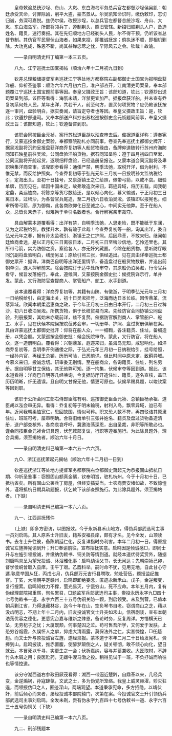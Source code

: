 <!-- { "loadSidebar": true } -->
　　皇帝敕谕总统沙埕、舟山、大岚、东白海岛军务总兵官左都督沙埕侯吴凯：朝廷承受天命，讨罪除凶，削平大盗，豪杰景从。尔吴凯知命识时，缴伪敕印，志切归诚，务深可嘉悦。兹仍尔侯，改授沙埕，以总兵官左都督总统沙埕、舟山、大岚、东白海岛军。所部将领兵丁，遵制剃头，照旧管辖。新招归顺剃头人户，备造姓名、籍贯，速行奏报。其在先归顺地方已经剃头人民，尔不得干预，仍听该省总督节制。其伪官军民窜伏山海者，如果来投，即推诚抚定；倘执迷不顺，即相机剿除。大功克成，殊恩不靳，尚其益殚忠荩之忱，早际风云之会。钦哉！故谕。

　　——录自明清史料丁编第一本三五页。

　　八九、江宁巡抚土国宝揭帖（顺治六年十二月初九日到）

　　钦差总理粮储提督军务巡抚江宁等处地方都察院右副都御史土国宝为报明盘获洋船、仰祈圣鉴事：顺治六年六月初六日，准户部咨开，江南清吏司案呈，奉本部题覆江宁巡抚土国宝题前事等因。奉皇父摄政王旨：该部知道，钦此；钦遵抄出送司案呈到部。该臣等看得：海氛未靖，洋禁更宜加严。据报盘获洋船，并未查有乔复初系何处人民，某年出洋，共若干人，前至何方，置买何项货物？应仍敕该抚按逐一审问，盘验明白，据实奏闻，请旨定夺者也等因。奉皇父摄政王旨：是，钦此；钦遵抄部送司。又奉本部送户科抄出苏松巡按御史金元祯题同前事，奉皇父摄政王旨：该部知道，钦此；钦遵备咨到职。

　　该职会同按臣金元祯，案行苏松道臣胡以泓查审去后。催据道臣详称：遵奉宪行，又蒙巡按金御史案验，奉都察院勘札亦同前事。卷查先奉巡抚土都御史牌开：据吴淞副将沉豹呈报盘获洋商乔复初等人船货物缘由，备牌仰道随转行苏州府海防同知石映星前往吴淞，公同盘验洋船货物。据石同知呈称：遵于四月初四日至淞，公同沉副将开舱起货，逐项细秤盘验，已经造册呈报讫。又蒙本道会同沉副将及卑职唤集洋商查审。该卑职参看得：通倭严禁，明季法弛，取税开洋，借为射利，不惟无禁，而反给护照矣。今查乔复初等于弘光元年三月初一日投明孙太监纳税给引，定海出关。至初十日挂号，又禀浙镇王之仁给照，佩带弓箭，以戒不虞。细验单牌，历历见在。祗因中国未定，故弗敢造次来归，羁迹异域，将历五载。闻我朝定鼎，柔远恤商，将陈京等货尽数给还，是以倾心向化，慕义输诚，于正月初三日离日本，过稗沙，为各营官兵尾追，至二月初六日收泊吴淞。该镇即以报宪也。细审所带弓箭，原为御侮，此各商欣仰化日至诚之心，中间实无他弊。至于在船人众，总皆负耒赤子，似难拘于单引名数者也。合行解宪亲审裁夺。

　　具由解蒙本道覆看得：出洋有禁，自明季法弛，人思走险，既不能砥于东澜，又为之起税给引，教猱升木，孰有踰于此哉！今查乔复初等一船，询其出洋，委自弘光元年之春，据有孙太监税引、浙镇王之仁护照。后因鼎革，不敢来归。继闻朝廷恤商柔远，是以正月初三日离彼日本，二月初三日至稗沙信地，乞怜还里也。其所带弓箭，实为防御之资。察验各人，亦无奸宄藏匿。今除在船货物，悉听防厅眼同沉副将盘验明白，缮册另呈；原给引照三张，俱经追出。见在具由详奉巡抚土都御史票开：据详，洋商巴自明等出洋还里情节，备造盘过在船货物数册，并追出前朝单引，连人押解前来。除会按院订于适中处所审夺，其原船仍泊吴淞，行令官兵看守，候旨发落施行。奉此，遵候间，又蒙按院金御史批：候抚院详示行，单并发。蒙此，又行海防官查提商人、掌管船户、舵工、水手到道。

　　该本道覆看得：洋商乔复初等，其籍有山陕、有徽浙，于明季弘光元年三月初一日纳税给引，由定海出关，初十日吴淞挂号，泛海而达日本长岐。因传鼎革，流落异域。欣闻本朝柔远惠商之政，于今年正月初三日由日本开行，二月初三日过稗沙，初六日收泊吴淞。所携货物，俱于长岐贸易而来。先经防官会同协镇公同盘验，列册报案，其始末亦载前详，兹不复赘。催据防官解到商人、掌管船户、舵工、水手，见在伏候本院候按院莅苏会审，一切册单、护照、盘过货册俱解在案。具由详蒙巡抚土都御史批开：仰将在船人众，一一细鞫，各注籍贯、住址，备细造册，以凭会题。又蒙巡按金御史批：候会抚院审夺。蒙此，又行防官，将在船人众，逐一造册明白。覆看得：兴朝鼎革，遐迩来归，虽海岛无知，咸思响化。如洋商乔复初等，当明季开例通倭之际，于弘光元年三月初一日纳税给引，挂号给照，一经孙内官、再经王总镇，历历可验，已悉前详。但比时闻中原未定，致羁异域。今慕义来归，投诚念切。研审委无别情。至在船商众，各询籍贯、住址，列名另册。据自明等甘立保结，其无他弊可知。逐一拘集，伏候审夺等因到道。据此，该本道看得：洋商巴自明等几经唤询，今复据防厅开造住址、籍贯，逐名查核，盖已历历明晰，纤无遗误。且自明又甘保无他，情更可原也。伏候早赐具题，以竣钦案等因到职。

　　该职于公所会同工部右侍郎臣陈有明、巡按御史臣金元祯、总镇臣杨承祖、道臣胡以泓会审无异。看得：乔复初等于明末输税，射利入岛，飘零异域，迨已有年。近闻我朝柔恤宽仁，思回故国，情似可矜。职又恐人数不符，再四驳诘其原隶住址，班班可考，屡审明确。合将旧给单引三张并姓名、籍贯及盘过货物备造清册，送户部查核外，各商哀哀呼吁，冀邀浩荡深恩，出自圣裁，非职等所敢必也。谨会同按臣金元祯合词具题，伏乞敕部复议，行职等遵奉施行。为此除具题外，理合具揭，须至揭帖者。顺治六年十月日。

　　——录自明清史料己编第一本六五～六六页。

　　九○、浙江巡抚萧起元揭帖（顺治六年十二月初一日到）

　　钦差巡抚浙江等处地方提督军务都察院右佥都御史萧起元为恭报固山抵杭日期、仰祈圣鉴事：窃照固山额真金砺，钦奉明旨，驻札杭州。今于十月初十日，已抵杭省矣。所有固山公署兵丁房屋，俱经安插妥当。士农商贾安堵如故，不致惊惶外，谨将抵杭日期具疏题报，伏乞敕下该部查照施行。为此除具题外，须至揭帖者。（下缺）

　　——录自明清史料己编第一本六六页。

　　九一、江西巡抚残件

　　（上缺）即多方密访，以图报效。今于永新县禾山地方，得伪兵部武选司主事一员刘启鸣。其人原系士升旧友，籍系安福县庠，颇有才名。见今全发，山顶读书。去冬士升往彼，备陈朝廷仁化，反复详指时务利害。本年二月初一日，得原投诚官左旌捧宪谕到升；升□奉谕前往，宣布招抚实意。启鸣因是倾诚感□，即同士升与左旌引领投诚，并缴纳伪敕书、铜关防等情到道。就经本道优待奖赏外，随据刘启鸣具呈为望光投诚、沐浴雅化事：启鸣幼读父书，长无闻达；先朝崇祯己卯，督学侯峒曾取入县庠。壬午丁艰。乙酉科举。嗣时命不犹，见用无地，自此甘心守遯.孰意举国从狂，丙戌七月，伪兵部万元吉行县聘取，勉赴营伍，题授监纪推官。丁亥，大清朝平定赣州，启鸣即卸绝妄念，匿迹永新禾山。戊子，金逆叛变，复行搜索。启鸣知蚊力不撑，萤光易灭，宁饿穷山，死不应命。本年五月内，复有伪经理部院揭重熙，徇名累召，□题监军兵部武选司主事，赍投永历永字九□四十七号伪敕书一道、永字六百三十五号伪铜关防一颗，到启领受。未及到营，已值本朝兵剿江省，乃得退藏林谷，迄今十年在山，空负琴书自老。窃谓商山之芝，藉以没齿明志，不期上年十二月内，旧友投诚官文士升突如禾山，信宿剧谈，宣布本朝浩荡优容之德化，更悉宪台嘉与维新之殊恩，备论时务，反复周详。方悟横天已坠，无劳杞子之忧；大厦既颓，何事楚囚之泣。苟可售吾所学，又何爱于发肤。止恐穷谷烟霞，久误怀人之癖，抑虑大清雨露，莫保法外之仁，实甚悚惶，□任趦趄。而文士升与原投诚官左旌，遂经禀报。蒙本道于本年二月二十日给发宪札，赍捧到山。启鸣披读，推赤置腹，使醉梦颠倒之人，疑关顿彻，敢不倾心向化，望日就云。本冒死以千寻，实更生之一会；伏祈嘉纳，容与并蓄兼收。大匠取材，不辞竹头木屑之用；良医贮药，无嫌牛溲马渤之投。稍得见试于一班，不负抒诚而响往也等情控道。

　　该分守湖西道右参政田厥茂看得：湖西一带逼近楚黔，自鼎革以来，几经兵变，金逆煽祸，孙寇肆氛，文武之士，多为伪党所笼络。我皇上威灵赫濯，殄灭狂逞，而领授伪□之人，匿迹深山，两端观望。本道秉承宪命，多方招隐，以靖伏奸，前后倾心而来者，屡经投诚本部院辕门，次第在案。今投诚官文士升引领伪兵部武选司主事刘启鸣，全发未剃，赍有伪永字九百四十七号伪敕书一道、永字六百三十五号伪铜关（下缺）

　　——录自明清史料己编第一本六八页。

　　九二、刑部残题本

